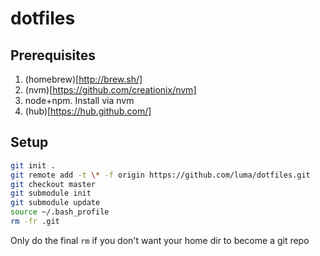 # dotfiles


## Prerequisites

1. (homebrew)[http://brew.sh/]
2. (nvm)[https://github.com/creationix/nvm]
3. node+npm. Install via nvm
4. (hub)[https://hub.github.com/]

## Setup

``` bash
git init .
git remote add -t \* -f origin https://github.com/luma/dotfiles.git
git checkout master
git submodule init
git submodule update
source ~/.bash_profile
rm -fr .git
```

Only do the final `rm` if you don't want your home dir to become a git repo
